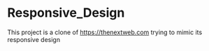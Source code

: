 # Responsive_Design
This project is a clone of https://thenextweb.com trying to mimic its responsive design
